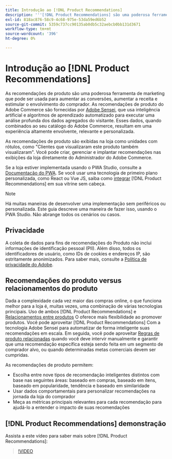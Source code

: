 ```yaml
---
title: Introdução ao [!DNL Product Recommendations]
description: '''[!DNL Product Recommendations] são uma poderosa ferramenta de marketing que pode ser usada para aumentar as conversões, aumentar a receita e estimular o engajamento do comprador.'
exl-id: 818ac876-58c9-4c68-975e-53da59ed6b52
source-git-commit: 5359c737cc90135ab0db5c32aebcb0bb131d3671
workflow-type: tm+mt
source-wordcount: '396'
ht-degree: 0%

---
```


# Introdução ao [!DNL Product Recommendations]

As recomendações de produto são uma poderosa ferramenta de marketing que pode ser usada para aumentar as conversões, aumentar a receita e estimular o envolvimento do comprador. As recomendações de produto do Adobe Commerce são fornecidas por [Adobe Sensei](https://www.adobe.com/sensei.html), que usa inteligência artificial e algoritmos de aprendizado automatizado para executar uma análise profunda dos dados agregados do visitante. Esses dados, quando combinados ao seu catálogo do Adobe Commerce, resultam em uma experiência altamente envolvente, relevante e personalizada.

As recomendações de produto são exibidas na loja como unidades com rótulos, como &quot;Clientes que visualizaram este produto também visualizaram&quot;. Você pode criar, gerenciar e implantar recomendações nas exibições da loja diretamente do Administrador do Adobe Commerce.

Se a loja estiver implementada usando o PWA Studio, consulte a [Documentação do PWA](https://developer.adobe.com/commerce/pwa-studio/integrations/product-recommendations/). Se você usar uma tecnologia de primeiro plano personalizada, como React ou Vue JS, saiba como [integrar](headless.md) [!DNL Product Recommendations] em sua vitrine sem cabeça.

>[!NOTE]
>
>Há muitas maneiras de desenvolver uma implementação sem periféricos ou personalizada. Este guia descreve uma maneira de fazer isso, usando o PWA Studio. Não abrange todos os cenários ou casos.

## Privacidade

A coleta de dados para fins de recomendações do Produto não inclui informações de identificação pessoal (PII). Além disso, todos os identificadores de usuário, como IDs de cookies e endereços IP, são estritamente anonimizados. Para saber mais, consulte a [Política de privacidade do Adobe](https://www.adobe.com/privacy/policy.html).

## Recomendações do produto versus relacionamentos do produto

Dada a complexidade cada vez maior das compras online, o que funciona melhor para a loja é, muitas vezes, uma combinação de várias tecnologias principais. Uso de ambos [!DNL Product Recommendations] e [Relacionamentos entre produtos](https://experienceleague.adobe.com/docs/commerce-admin/marketing/promotions/product-relationships/product-relationships.html) O oferece mais flexibilidade ao promover produtos. Você pode aproveitar [!DNL Product Recommendations] Com a tecnologia Adobe Sensei para automatizar de forma inteligente suas recomendações em escala. Em seguida, você pode aproveitar [Regras de produto relacionadas](https://experienceleague.adobe.com/docs/commerce-admin/marketing/promotions/product-relationships/product-related-rules.html) quando você deve intervir manualmente e garantir que uma recomendação específica esteja sendo feita em um segmento de comprador alvo, ou quando determinadas metas comerciais devem ser cumpridas.

As recomendações de produto permitem:

- Escolha entre nove tipos de recomendação inteligentes distintos com base nas seguintes áreas: baseado em compras, baseado em itens, baseado em popularidade, tendência e baseado em similaridade
- Usar dados comportamentais para personalizar recomendações na jornada da loja do comprador
- Meça as métricas principais relevantes para cada recomendação para ajudá-lo a entender o impacto de suas recomendações

## [!DNL Product Recommendations] demonstração

Assista a este vídeo para saber mais sobre [!DNL Product Recommendations]:

>[!VIDEO](https://video.tv.adobe.com/v/343991?quality=12)
